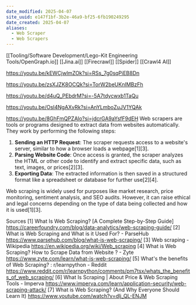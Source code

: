 ```yaml
---
date_modified: 2025-04-07
site_uuid: e147f1bf-3b2e-46a9-bf25-6fb190249295
date_created: 2025-04-07
aliases:
  - Web Scraper
  - Web Scrapers
---
```


[[Tooling/Software Development/Lego-Kit Engineering Tools/OpenGraph.io]]
[[Jina.ai]]
[[Firecrawl]]
[[Spider]]
[[Crawl4 AI]]


https://youtu.be/kEWCjwlmZOk?si=RSs_7g0sqPiEB8Dn

https://youtu.be/zsXJZK8OCQk?si=TorW2beUKnIMBzFh

https://youtu.be/d4uQ_PEbdrM?si=-5A7tdycwxb1TaQu

https://youtu.be/Osl4NgAXvRk?si=AnYLmboZuJV1YQAk

https://youtu.be/8GhFmQPZAlo?si=jdcrGA9aYsfF9dEH
Web scrapers are tools or programs designed to extract data from websites automatically. They work by performing the following steps:

1. **Sending an HTTP Request**: The scraper requests access to a website's server, similar to how a browser loads a webpage[1][3].
2. **Parsing Website Code**: Once access is granted, the scraper analyzes the HTML or other code to identify and extract specific data, such as text, images, or prices[2][3].
3. **Exporting Data**: The extracted information is then saved in a structured format like a spreadsheet or database for further use[2][4].

Web scraping is widely used for purposes like market research, price monitoring, sentiment analysis, and SEO audits. However, it can raise ethical and legal concerns depending on the type of data being collected and how it is used[1][3].

Sources
[1] What Is Web Scraping? [A Complete Step-by-Step Guide] https://careerfoundry.com/blog/data-analytics/web-scraping-guide/
[2] What is Web Scraping and What is it Used For? - ParseHub https://www.parsehub.com/blog/what-is-web-scraping/
[3] Web scraping - Wikipedia https://en.wikipedia.org/wiki/Web_scraping
[4] What is Web Scraping? How to Scrape Data from Website ? - Zyte https://www.zyte.com/learn/what-is-web-scraping/
[5] What's the benefits of Web Scraping? : r/learnpython - Reddit https://www.reddit.com/r/learnpython/comments/pm7tsx/whats_the_benefits_of_web_scraping/
[6] What Is Scraping | About Price & Web Scraping Tools - Imperva https://www.imperva.com/learn/application-security/web-scraping-attack/
[7] What is Web Scraping? (And Why Everyone Should Learn It) https://www.youtube.com/watch?v=dlj_QL-ENJM